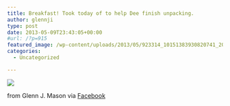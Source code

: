 ```yaml
---
title: Breakfast! Took today of to help Dee finish unpacking.
author: glennji
type: post
date: 2013-05-09T23:43:05+00:00
#url: /?p=915
featured_image: /wp-content/uploads/2013/05/923314_10151383930820741_2027254099_n.jpg
categories:
  - Uncategorized

---
```

<div>
  <img src='/wp-content/uploads/2013/05/923314_10151383930820741_2027254099_n.jpg' style='max-width:600px;' /></p> 
  
  <div>
    from Glenn J. Mason via <a href="http://www.facebook.com/photo.php?fbid=10151383930820741&#038;set=a.10150907445480741.408542.551785740&#038;type=1">Facebook</a>
  </div>
</div>
